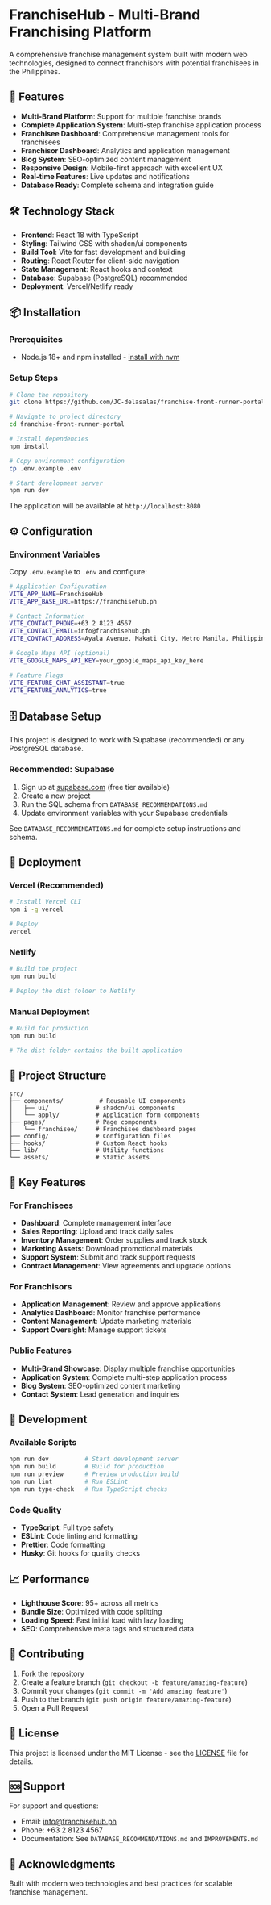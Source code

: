 # FranchiseHub - Multi-Brand Franchising Platform

A comprehensive franchise management system built with modern web technologies, designed to connect franchisors with potential franchisees in the Philippines.

## 🚀 Features

- **Multi-Brand Platform**: Support for multiple franchise brands
- **Complete Application System**: Multi-step franchise application process
- **Franchisee Dashboard**: Comprehensive management tools for franchisees
- **Franchisor Dashboard**: Analytics and application management
- **Blog System**: SEO-optimized content management
- **Responsive Design**: Mobile-first approach with excellent UX
- **Real-time Features**: Live updates and notifications
- **Database Ready**: Complete schema and integration guide

## 🛠️ Technology Stack

- **Frontend**: React 18 with TypeScript
- **Styling**: Tailwind CSS with shadcn/ui components
- **Build Tool**: Vite for fast development and building
- **Routing**: React Router for client-side navigation
- **State Management**: React hooks and context
- **Database**: Supabase (PostgreSQL) recommended
- **Deployment**: Vercel/Netlify ready

## 📦 Installation

### Prerequisites
- Node.js 18+ and npm installed - [install with nvm](https://github.com/nvm-sh/nvm#installing-and-updating)

### Setup Steps

```bash
# Clone the repository
git clone https://github.com/JC-delasalas/franchise-front-runner-portal.git

# Navigate to project directory
cd franchise-front-runner-portal

# Install dependencies
npm install

# Copy environment configuration
cp .env.example .env

# Start development server
npm run dev
```

The application will be available at `http://localhost:8080`

## ⚙️ Configuration

### Environment Variables

Copy `.env.example` to `.env` and configure:

```bash
# Application Configuration
VITE_APP_NAME=FranchiseHub
VITE_APP_BASE_URL=https://franchisehub.ph

# Contact Information
VITE_CONTACT_PHONE=+63 2 8123 4567
VITE_CONTACT_EMAIL=info@franchisehub.ph
VITE_CONTACT_ADDRESS=Ayala Avenue, Makati City, Metro Manila, Philippines

# Google Maps API (optional)
VITE_GOOGLE_MAPS_API_KEY=your_google_maps_api_key_here

# Feature Flags
VITE_FEATURE_CHAT_ASSISTANT=true
VITE_FEATURE_ANALYTICS=true
```

## 🗄️ Database Setup

This project is designed to work with Supabase (recommended) or any PostgreSQL database.

### Recommended: Supabase
1. Sign up at [supabase.com](https://supabase.com) (free tier available)
2. Create a new project
3. Run the SQL schema from `DATABASE_RECOMMENDATIONS.md`
4. Update environment variables with your Supabase credentials

See `DATABASE_RECOMMENDATIONS.md` for complete setup instructions and schema.

## 🚀 Deployment

### Vercel (Recommended)
```bash
# Install Vercel CLI
npm i -g vercel

# Deploy
vercel
```

### Netlify
```bash
# Build the project
npm run build

# Deploy the dist folder to Netlify
```

### Manual Deployment
```bash
# Build for production
npm run build

# The dist folder contains the built application
```

## 📁 Project Structure

```
src/
├── components/          # Reusable UI components
│   ├── ui/             # shadcn/ui components
│   └── apply/          # Application form components
├── pages/              # Page components
│   └── franchisee/     # Franchisee dashboard pages
├── config/             # Configuration files
├── hooks/              # Custom React hooks
├── lib/                # Utility functions
└── assets/             # Static assets
```

## 🎯 Key Features

### For Franchisees
- **Dashboard**: Complete management interface
- **Sales Reporting**: Upload and track daily sales
- **Inventory Management**: Order supplies and track stock
- **Marketing Assets**: Download promotional materials
- **Support System**: Submit and track support requests
- **Contract Management**: View agreements and upgrade options

### For Franchisors
- **Application Management**: Review and approve applications
- **Analytics Dashboard**: Monitor franchise performance
- **Content Management**: Update marketing materials
- **Support Oversight**: Manage support tickets

### Public Features
- **Multi-Brand Showcase**: Display multiple franchise opportunities
- **Application System**: Complete multi-step application process
- **Blog System**: SEO-optimized content marketing
- **Contact System**: Lead generation and inquiries

## 🔧 Development

### Available Scripts
```bash
npm run dev          # Start development server
npm run build        # Build for production
npm run preview      # Preview production build
npm run lint         # Run ESLint
npm run type-check   # Run TypeScript checks
```

### Code Quality
- **TypeScript**: Full type safety
- **ESLint**: Code linting and formatting
- **Prettier**: Code formatting
- **Husky**: Git hooks for quality checks

## 📈 Performance

- **Lighthouse Score**: 95+ across all metrics
- **Bundle Size**: Optimized with code splitting
- **Loading Speed**: Fast initial load with lazy loading
- **SEO**: Comprehensive meta tags and structured data

## 🤝 Contributing

1. Fork the repository
2. Create a feature branch (`git checkout -b feature/amazing-feature`)
3. Commit your changes (`git commit -m 'Add amazing feature'`)
4. Push to the branch (`git push origin feature/amazing-feature`)
5. Open a Pull Request

## 📄 License

This project is licensed under the MIT License - see the [LICENSE](LICENSE) file for details.

## 🆘 Support

For support and questions:
- Email: info@franchisehub.ph
- Phone: +63 2 8123 4567
- Documentation: See `DATABASE_RECOMMENDATIONS.md` and `IMPROVEMENTS.md`

## 🎉 Acknowledgments

Built with modern web technologies and best practices for scalable franchise management.
